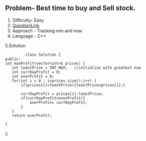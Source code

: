 ## Problem- Best time to buy and Sell stock.

1. Difficulty- Easy
2. [QuestionLink](https://leetcode.com/problems/best-time-to-buy-and-sell-stock/description/)
3. Approach - Tracking min and max
4. Language - C++

5.Solution



             class Solution {
    public:
    int maxProfit(vector<int>& prices) {
       int leastPrice = INT_MAX;   //initialize with greatest num
       int currDayProfit = 0;   
       int overProfit = 0;
       for(int i = 0 ; i<prices.size();i++) {
           if(prices[i]<leastPrice){leastPrice=prices[i];}

           currDayProfit = prices[i]-leastPrice;
           if(currDayProfit>overProfit){
               overProfit= currDayProfit;
           }
       }
       return overProfit;

    }
};
